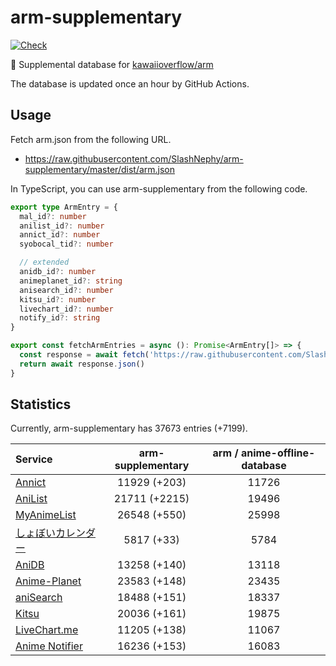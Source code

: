 # arm-supplementary

[![Check](https://github.com/SlashNephy/arm-supplementary/actions/workflows/check-node.yml/badge.svg)](https://github.com/SlashNephy/arm-supplementary/actions/workflows/check-node.yml)

💊 Supplemental database for [kawaiioverflow/arm](https://github.com/kawaiioverflow/arm)

The database is updated once an hour by GitHub Actions.

## Usage

Fetch arm.json from the following URL.

- https://raw.githubusercontent.com/SlashNephy/arm-supplementary/master/dist/arm.json

In TypeScript, you can use arm-supplementary from the following code.

```TypeScript
export type ArmEntry = {
  mal_id?: number
  anilist_id?: number
  annict_id?: number
  syobocal_tid?: number

  // extended
  anidb_id?: number
  animeplanet_id?: string
  anisearch_id?: number
  kitsu_id?: number
  livechart_id?: number
  notify_id?: string
}

export const fetchArmEntries = async (): Promise<ArmEntry[]> => {
  const response = await fetch('https://raw.githubusercontent.com/SlashNephy/arm-supplementary/master/dist/arm.json')
  return await response.json()
}
```

## Statistics

Currently, arm-supplementary has 37673 entries (+7199).

| Service                                     | arm-supplementary | arm / anime-offline-database |
| :------------------------------------------ | :---------------: | :--------------------------: |
| [Annict](https://annict.com)                |   11929 (+203)    |            11726             |
| [AniList](https://anilist.co)               |   21711 (+2215)   |            19496             |
| [MyAnimeList](https://myanimelist.net)      |   26548 (+550)    |            25998             |
| [しょぼいカレンダー](https://cal.syoboi.jp) |    5817 (+33)     |             5784             |
| [AniDB](https://anidb.net)                  |   13258 (+140)    |            13118             |
| [Anime-Planet](https://anime-planet.com)    |   23583 (+148)    |            23435             |
| [aniSearch](https://anisearch.com)          |   18488 (+151)    |            18337             |
| [Kitsu](https://kitsu.io)                   |   20036 (+161)    |            19875             |
| [LiveChart.me](https://livechart.me)        |   11205 (+138)    |            11067             |
| [Anime Notifier](https://notify.moe)        |   16236 (+153)    |            16083             |
